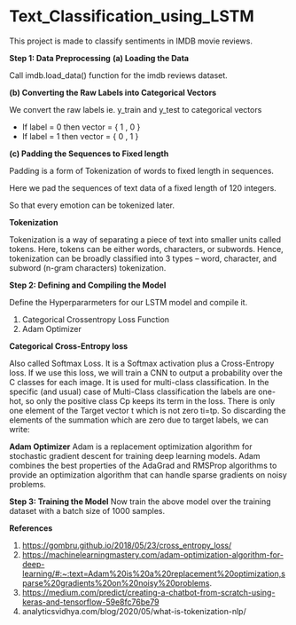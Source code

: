 # Text_Classification_using_LSTM
This project is made to classify sentiments in IMDB movie reviews. 

**Step 1: Data Preprocessing**
**(a) Loading the Data**

Call imdb.load_data() function for the imdb reviews dataset.

**(b) Converting the Raw Labels into Categorical Vectors**

We convert the raw labels ie. y_train and y_test to categorical vectors 

*   If label = 0 then vector = { 1 , 0 }
*   If label = 1 then vector = { 0 , 1 }

**(c) Padding the Sequences to Fixed length**

Padding is a form of Tokenization of words to fixed length in sequences.

Here we pad the sequences of text data of a fixed length of 120 integers.

So that every emotion can be tokenized later.

**Tokenization**

Tokenization is a way of separating a piece of text into smaller units called tokens. Here, tokens can be either words, characters, or subwords. Hence, tokenization can be broadly classified into 3 types – word, character, and subword (n-gram characters) tokenization.

**Step 2: Defining and Compiling the Model**

Define the Hyperpararmeters for our LSTM model and compile it.

1. Categorical Crossentropy Loss Function
2. Adam Optimizer

**Categorical Cross-Entropy loss**

Also called Softmax Loss. It is a Softmax activation plus a Cross-Entropy loss. If we use this loss, we will train a CNN to output a probability over the C classes for each image. It is used for multi-class classification.
In the specific (and usual) case of Multi-Class classification the labels are one-hot, so only the positive class Cp keeps its term in the loss. There is only one element of the Target vector t which is not zero ti=tp. So discarding the elements of the summation which are zero due to target labels, we can write:

**Adam Optimizer**
Adam is a replacement optimization algorithm for stochastic gradient descent for training deep learning models. Adam combines the best properties of the AdaGrad and RMSProp algorithms to provide an optimization algorithm that can handle sparse gradients on noisy problems.


**Step 3: Training the Model**
Now train the above model over the training dataset with a batch size of 1000 samples.

**References**
1. https://gombru.github.io/2018/05/23/cross_entropy_loss/
2. https://machinelearningmastery.com/adam-optimization-algorithm-for-deep-learning/#:~:text=Adam%20is%20a%20replacement%20optimization,sparse%20gradients%20on%20noisy%20problems.
3. https://medium.com/predict/creating-a-chatbot-from-scratch-using-keras-and-tensorflow-59e8fc76be79
4. analyticsvidhya.com/blog/2020/05/what-is-tokenization-nlp/
